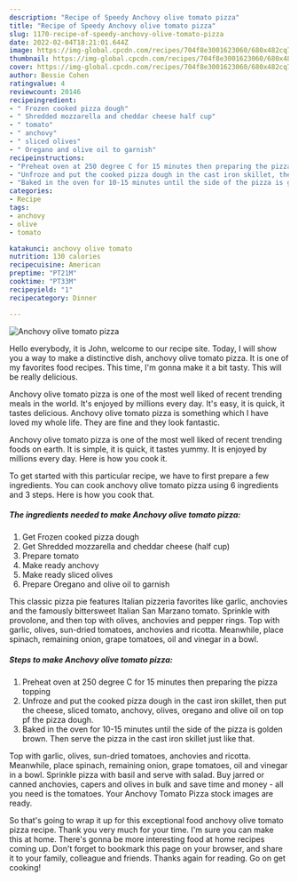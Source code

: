 ```yaml
---
description: "Recipe of Speedy Anchovy olive tomato pizza"
title: "Recipe of Speedy Anchovy olive tomato pizza"
slug: 1170-recipe-of-speedy-anchovy-olive-tomato-pizza
date: 2022-02-04T18:21:01.644Z
image: https://img-global.cpcdn.com/recipes/704f8e3001623060/680x482cq70/anchovy-olive-tomato-pizza-recipe-main-photo.jpg
thumbnail: https://img-global.cpcdn.com/recipes/704f8e3001623060/680x482cq70/anchovy-olive-tomato-pizza-recipe-main-photo.jpg
cover: https://img-global.cpcdn.com/recipes/704f8e3001623060/680x482cq70/anchovy-olive-tomato-pizza-recipe-main-photo.jpg
author: Bessie Cohen
ratingvalue: 4
reviewcount: 20146
recipeingredient:
- " Frozen cooked pizza dough"
- " Shredded mozzarella and cheddar cheese half cup"
- " tomato"
- " anchovy"
- " sliced olives"
- " Oregano and olive oil to garnish"
recipeinstructions:
- "Preheat oven at 250 degree C for 15 minutes then preparing the pizza topping"
- "Unfroze and put the cooked pizza dough in the cast iron skillet, then put the cheese, sliced tomato, anchovy, olives, oregano and olive oil on top pf the pizza dough."
- "Baked in the oven for 10-15 minutes until the side of the pizza is golden brown. Then serve the pizza in the cast iron skillet just like that."
categories:
- Recipe
tags:
- anchovy
- olive
- tomato

katakunci: anchovy olive tomato 
nutrition: 130 calories
recipecuisine: American
preptime: "PT21M"
cooktime: "PT33M"
recipeyield: "1"
recipecategory: Dinner

---
```



![Anchovy olive tomato pizza](https://img-global.cpcdn.com/recipes/704f8e3001623060/680x482cq70/anchovy-olive-tomato-pizza-recipe-main-photo.jpg)

Hello everybody, it is John, welcome to our recipe site. Today, I will show you a way to make a distinctive dish, anchovy olive tomato pizza. It is one of my favorites food recipes. This time, I'm gonna make it a bit tasty. This will be really delicious.

Anchovy olive tomato pizza is one of the most well liked of recent trending meals in the world. It's enjoyed by millions every day. It's easy, it is quick, it tastes delicious. Anchovy olive tomato pizza is something which I have loved my whole life. They are fine and they look fantastic.

Anchovy olive tomato pizza is one of the most well liked of recent trending foods on earth. It is simple, it is quick, it tastes yummy. It is enjoyed by millions every day. Here is how you cook it.


To get started with this particular recipe, we have to first prepare a few ingredients. You can cook anchovy olive tomato pizza using 6 ingredients and 3 steps. Here is how you cook that.

<!--inarticleads1-->

##### The ingredients needed to make Anchovy olive tomato pizza:

1. Get  Frozen cooked pizza dough
1. Get  Shredded mozzarella and cheddar cheese (half cup)
1. Prepare  tomato
1. Make ready  anchovy
1. Make ready  sliced olives
1. Prepare  Oregano and olive oil to garnish


This classic pizza pie features Italian pizzeria favorites like garlic, anchovies and the famously bittersweet Italian San Marzano tomato. Sprinkle with provolone, and then top with olives, anchovies and pepper rings. Top with garlic, olives, sun-dried tomatoes, anchovies and ricotta. Meanwhile, place spinach, remaining onion, grape tomatoes, oil and vinegar in a bowl. 

<!--inarticleads2-->

##### Steps to make Anchovy olive tomato pizza:

1. Preheat oven at 250 degree C for 15 minutes then preparing the pizza topping
1. Unfroze and put the cooked pizza dough in the cast iron skillet, then put the cheese, sliced tomato, anchovy, olives, oregano and olive oil on top pf the pizza dough.
1. Baked in the oven for 10-15 minutes until the side of the pizza is golden brown. Then serve the pizza in the cast iron skillet just like that.


Top with garlic, olives, sun-dried tomatoes, anchovies and ricotta. Meanwhile, place spinach, remaining onion, grape tomatoes, oil and vinegar in a bowl. Sprinkle pizza with basil and serve with salad. Buy jarred or canned anchovies, capers and olives in bulk and save time and money - all you need is the tomatoes. Your Anchovy Tomato Pizza stock images are ready. 

So that's going to wrap it up for this exceptional food anchovy olive tomato pizza recipe. Thank you very much for your time. I'm sure you can make this at home. There's gonna be more interesting food at home recipes coming up. Don't forget to bookmark this page on your browser, and share it to your family, colleague and friends. Thanks again for reading. Go on get cooking!

